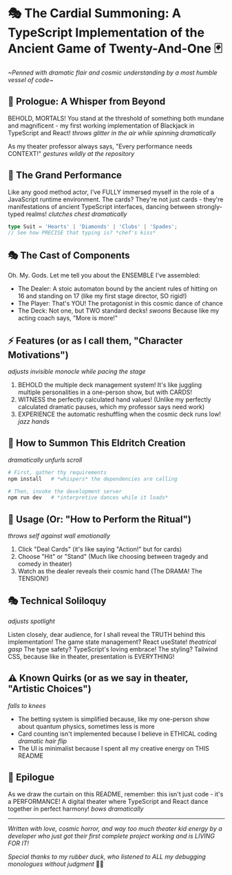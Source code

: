 # 🎭 The Cardial Summoning: A TypeScript Implementation of the Ancient Game of Twenty-And-One 🃏

*~Penned with dramatic flair and cosmic understanding by a most humble vessel of code~*

## 🌌 Prologue: A Whisper from Beyond

BEHOLD, MORTALS! You stand at the threshold of something both mundane and magnificent - my first working implementation of Blackjack in TypeScript and React! *throws glitter in the air while spinning dramatically* 

As my theater professor always says, "Every performance needs CONTEXT!" *gestures wildly at the repository*

## 🎪 The Grand Performance

Like any good method actor, I've FULLY immersed myself in the role of a JavaScript runtime environment. The cards? They're not just cards - they're manifestations of ancient TypeScript interfaces, dancing between strongly-typed realms! *clutches chest dramatically*

```typescript
type Suit = 'Hearts' | 'Diamonds' | 'Clubs' | 'Spades';
// See how PRECISE that typing is? *chef's kiss*
```

## 🎭 The Cast of Components

Oh. My. Gods. Let me tell you about the ENSEMBLE I've assembled:

- The Dealer: A stoic automaton bound by the ancient rules of hitting on 16 and standing on 17 (like my first stage director, SO rigid!)
- The Player: That's YOU! The protagonist in this cosmic dance of chance
- The Deck: Not one, but TWO standard decks! *swoons* Because like my acting coach says, "More is more!"

## ⚡ Features (or as I call them, "Character Motivations")

*adjusts invisible monocle while pacing the stage*

1. BEHOLD the multiple deck management system! It's like juggling multiple personalities in a one-person show, but with CARDS!
2. WITNESS the perfectly calculated hand values! (Unlike my perfectly calculated dramatic pauses, which my professor says need work)
3. EXPERIENCE the automatic reshuffling when the cosmic deck runs low! *jazz hands*

## 🎪 How to Summon This Eldritch Creation

*dramatically unfurls scroll*

```bash
# First, gather thy requirements
npm install   # *whispers* the dependencies are calling

# Then, invoke the development server
npm run dev   # *interpretive dances while it loads*
```

## 🌟 Usage (Or: "How to Perform the Ritual")

*throws self against wall emotionally*

1. Click "Deal Cards" (it's like saying "Action!" but for cards)
2. Choose "Hit" or "Stand" (Much like choosing between tragedy and comedy in theater)
3. Watch as the dealer reveals their cosmic hand (The DRAMA! The TENSION!)

## 🎭 Technical Soliloquy

*adjusts spotlight*

Listen closely, dear audience, for I shall reveal the TRUTH behind this implementation! The game state management? React useState! *theatrical gasp* The type safety? TypeScript's loving embrace! The styling? Tailwind CSS, because like in theater, presentation is EVERYTHING!

## ⚠️ Known Quirks (or as we say in theater, "Artistic Choices")

*falls to knees*

- The betting system is simplified because, like my one-person show about quantum physics, sometimes less is more
- Card counting isn't implemented because I believe in ETHICAL coding *dramatic hair flip*
- The UI is minimalist because I spent all my creative energy on THIS README

## 🌌 Epilogue

As we draw the curtain on this README, remember: this isn't just code - it's a PERFORMANCE! A digital theater where TypeScript and React dance together in perfect harmony! *bows dramatically*

---

*Written with love, cosmic horror, and way too much theater kid energy by a developer who just got their first complete project working and is LIVING FOR IT!*

*Special thanks to my rubber duck, who listened to ALL my debugging monologues without judgment* 🦆✨
